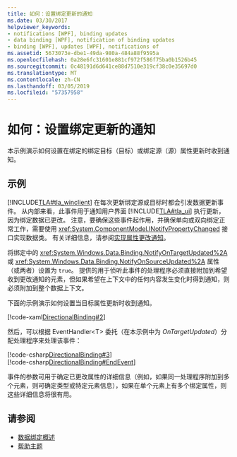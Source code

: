 ```yaml
---
title: 如何：设置绑定更新的通知
ms.date: 03/30/2017
helpviewer_keywords:
- notifications [WPF], binding updates
- data binding [WPF], notification of binding updates
- binding [WPF], updates [WPF], notifications of
ms.assetid: 5673073e-dbe1-49da-980a-484a88f9595a
ms.openlocfilehash: 0a28e6fc31601e881cf972f586f75ba0b1526b45
ms.sourcegitcommit: 0c48191d6d641ce88d7510e319cf38c0e35697d0
ms.translationtype: MT
ms.contentlocale: zh-CN
ms.lasthandoff: 03/05/2019
ms.locfileid: "57357958"
---
```

# <a name="how-to-set-up-notification-of-binding-updates"></a>如何：设置绑定更新的通知
本示例演示如何设置在绑定的绑定目标（目标）或绑定源（源）属性更新时收到通知。  
  
## <a name="example"></a>示例  
 [!INCLUDE[TLA#tla_winclient](../../../../includes/tlasharptla-winclient-md.md)] 在每次更新绑定源或目标时都会引发数据更新事件。 从内部来看，此事件用于通知用户界面 [!INCLUDE[TLA#tla_ui](../../../../includes/tlasharptla-ui-md.md)] 执行更新，因为绑定数据已更改。 注意，要确保这些事件起作用，并确保单向或双向绑定正常工作，需要使用 <xref:System.ComponentModel.INotifyPropertyChanged> 接口实现数据类。 有关详细信息，请参阅[实现属性更改通知](how-to-implement-property-change-notification.md)。  
  
 将绑定中的 <xref:System.Windows.Data.Binding.NotifyOnTargetUpdated%2A> 或 <xref:System.Windows.Data.Binding.NotifyOnSourceUpdated%2A> 属性（或两者）设置为 `true`。 提供的用于侦听此事件的处理程序必须直接附加到希望收到更改通知的元素，但如果希望在上下文中的任何内容发生变化时得到通知，则必须附加到整个数据上下文。  
  
 下面的示例演示如何设置当目标属性更新时收到通知。  
  
 [!code-xaml[DirectionalBinding#2](~/samples/snippets/csharp/VS_Snippets_Wpf/DirectionalBinding/CSharp/Page1.xaml#2)]  
  
 然后，可以根据 EventHandler\<T> 委托（在本示例中为 *OnTargetUpdated*）分配处理程序来处理该事件：  
  
 [!code-csharp[DirectionalBinding#3](~/samples/snippets/csharp/VS_Snippets_Wpf/DirectionalBinding/CSharp/Page1.xaml.cs#3)]  
[!code-csharp[DirectionalBinding#EndEvent](~/samples/snippets/csharp/VS_Snippets_Wpf/DirectionalBinding/CSharp/Page1.xaml.cs#endevent)]  
  
 事件的参数可用于确定已更改属性的详细信息（例如，如果同一处理程序附加到多个元素，则可确定类型或特定元素信息），如果在单个元素上有多个绑定属性，则这些详细信息将很有用。  
  
## <a name="see-also"></a>请参阅
- [数据绑定概述](data-binding-overview.md)
- [帮助主题](data-binding-how-to-topics.md)
